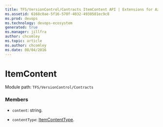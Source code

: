 ```yaml
---
title: TFS/VersionControl/Contracts ItemContent API | Extensions for Azure DevOps Services
ms.assetid: 6168c0ae-5f16-570f-4032-4938581ec9c8
ms.prod: devops
ms.technology: devops-ecosystem
generated: true
ms.manager: jillfra
author: chcomley
ms.topic: article
ms.author: chcomley
ms.date: 08/04/2016
---
```


# ItemContent

Module path: `TFS/VersionControl/Contracts`


### Members

* `content`: string. 

* `contentType`: [ItemContentType](../../../TFS/VersionControl/Contracts/ItemContentType.md). 

